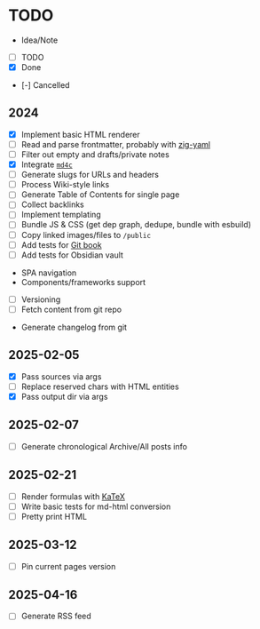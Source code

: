 # TODO

- Idea/Note
- [ ] TODO
- [x] Done
- [-] Cancelled

## 2024

- [x] Implement basic HTML renderer
- [ ] Read and parse frontmatter, probably with [zig-yaml](https://github.com/kubkon/zig-yaml/)
- [ ] Filter out empty and drafts/private notes
- [x] Integrate [`md4c`](https://github.com/mity/md4c)
- [ ] Generate slugs for URLs and headers
- [ ] Process Wiki-style links
- [ ] Generate Table of Contents for single page
- [ ] Collect backlinks
- [ ] Implement templating
- [ ] Bundle JS & CSS (get dep graph, dedupe, bundle with esbuild)
- [ ] Copy linked images/files to `/public`
- [ ] Add tests for [Git book](https://github.com/progit/progit/tree/master/en)
- [ ] Add tests for Obsidian vault
- SPA navigation
- Components/frameworks support
- [ ] Versioning
- [ ] Fetch content from git repo
- Generate changelog from git

## 2025-02-05

- [x] Pass sources via args
- [ ] Replace reserved chars with HTML entities
- [x] Pass output dir via args

## 2025-02-07

- [ ] Generate chronological Archive/All posts info

## 2025-02-21

- [ ] Render formulas with [KaTeX](https://github.com/KaTeX/KaTeX)
- [ ] Write basic tests for md-html conversion
- [ ] Pretty print HTML

## 2025-03-12

- [ ] Pin current pages version

## 2025-04-16

- [ ] Generate RSS feed
